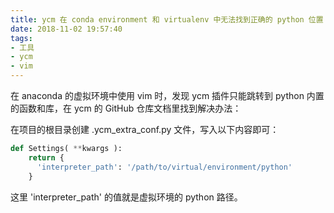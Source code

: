 ```yaml
---
title: ycm 在 conda environment 和 virtualenv 中无法找到正确的 python 位置
date: 2018-11-02 19:57:40
tags:
- 工具
- ycm
- vim
---
```


在 anaconda 的虚拟环境中使用 vim 时，发现 ycm 插件只能跳转到 python 内置的函数和库，在 ycm 的 GitHub 仓库文档里找到解决办法：

在项目的根目录创建 .ycm\_extra\_conf.py 文件，写入以下内容即可：

```Python
def Settings( **kwargs ):
    return {
      'interpreter_path': '/path/to/virtual/environment/python'
    }
```

这里 'interpreter\_path' 的值就是虚拟环境的 python 路径。
